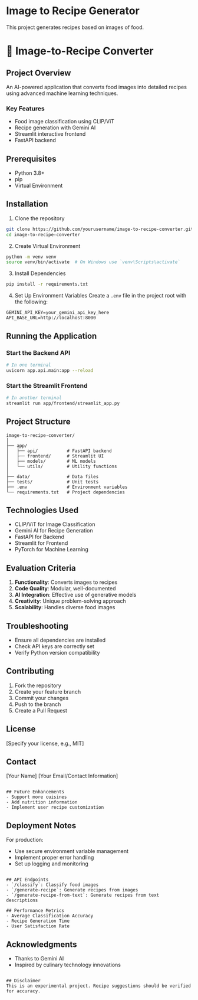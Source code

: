 # Image to Recipe Generator
This project generates recipes based on images of food.
# 🍳 Image-to-Recipe Converter

## Project Overview
An AI-powered application that converts food images into detailed recipes using advanced machine learning techniques.

### Key Features
- Food image classification using CLIP/ViT
- Recipe generation with Gemini AI
- Streamlit interactive frontend
- FastAPI backend

## Prerequisites
- Python 3.8+
- pip
- Virtual Environment

## Installation

1. Clone the repository
```bash
git clone https://github.com/yourusername/image-to-recipe-converter.git
cd image-to-recipe-converter
```

2. Create Virtual Environment
```bash
python -m venv venv
source venv/bin/activate  # On Windows use `venv\Scripts\activate`
```

3. Install Dependencies
```bash
pip install -r requirements.txt
```

4. Set Up Environment Variables
Create a `.env` file in the project root with the following:
```
GEMINI_API_KEY=your_gemini_api_key_here
API_BASE_URL=http://localhost:8000
```

## Running the Application

### Start the Backend API
```bash
# In one terminal
uvicorn app.api.main:app --reload
```

### Start the Streamlit Frontend
```bash
# In another terminal
streamlit run app/frontend/streamlit_app.py
```

## Project Structure
```
image-to-recipe-converter/
│
├── app/
│   ├── api/           # FastAPI backend
│   ├── frontend/      # Streamlit UI
│   ├── models/        # ML models
│   └── utils/         # Utility functions
│
├── data/              # Data files
├── tests/             # Unit tests
├── .env               # Environment variables
└── requirements.txt   # Project dependencies
```

## Technologies Used
- CLIP/ViT for Image Classification
- Gemini AI for Recipe Generation
- FastAPI for Backend
- Streamlit for Frontend
- PyTorch for Machine Learning

## Evaluation Criteria
1. **Functionality**: Converts images to recipes
2. **Code Quality**: Modular, well-documented
3. **AI Integration**: Effective use of generative models
4. **Creativity**: Unique problem-solving approach
5. **Scalability**: Handles diverse food images

## Troubleshooting
- Ensure all dependencies are installed
- Check API keys are correctly set
- Verify Python version compatibility

## Contributing
1. Fork the repository
2. Create your feature branch
3. Commit your changes
4. Push to the branch
5. Create a Pull Request

## License
[Specify your license, e.g., MIT]

## Contact
[Your Name]
[Your Email/Contact Information]
```

## Future Enhancements
- Support more cuisines
- Add nutrition information
- Implement user recipe customization
```

## Deployment Notes
For production:
- Use secure environment variable management
- Implement proper error handling
- Set up logging and monitoring
```

## API Endpoints
- `/classify`: Classify food images
- `/generate-recipe`: Generate recipes from images
- `/generate-recipe-from-text`: Generate recipes from text descriptions

## Performance Metrics
- Average Classification Accuracy
- Recipe Generation Time
- User Satisfaction Rate
```

## Acknowledgments
- Thanks to Gemini AI
- Inspired by culinary technology innovations
```

## Disclaimer
This is an experimental project. Recipe suggestions should be verified for accuracy.
```